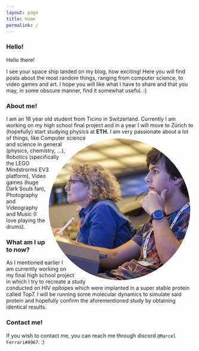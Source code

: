 ```yaml
---
layout: page
title: Home
permalink: /
---
```


### Hello!

Hello there!

I see your space ship landed on my blog, how exciting! Here you will find posts about the most random things, ranging from computer science, to video games and art. I hope you will like what I have to share and that you may, in some obscure manner, find it somewhat useful. :)

### About me!

I am an 18 year old student from Ticino in Switzerland. Currently I am working on my high school final project and in a year I will move to Zürich to (hopefully) start studying physics at **ETH.**
<img class="card" src="/images/index/me.jpg" style="max-height:380px; margin: 10px; border-radius:50%; float: right;-webkit-shape-outside: circle();shape-outside: circle();">
I am very passionate about a lot of things, like Computer science and science in general (physics, chemistry, ...), Robotics (specifically the LEGO Mindstrorms EV3 platform), Video games (huge Dark Souls fan), Photography and Videography and Music (I love playing the drums).
### What am I up to now?

As I mentioned earlier I am currently working on my final high school project in which I try to recreate a study conducted on HIV epitopes which were implanted in a super stable protein called Top7. I will be running some molecular dynamics to simulate said protein and hopefully confirm the aforementioned study by obtaining identical results.

### Contact me!

If you wish to contact me, you can reach me through discord `@Marcel Ferrari#0967`. :)
